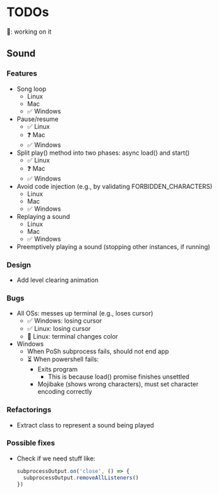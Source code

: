 # TODOs
🧐: working on it

## Sound

### Features
- Song loop
  - Linux
  - Mac
  - ✅ Windows
- Pause/resume
  - ✅ Linux
  - ❓ Mac
  - ✅ Windows
- Split play() method into two phases: async load() and start()
  - ✅ Linux
  - ❓ Mac
  - ✅ Windows
- Avoid code injection (e.g., by validating FORBIDDEN_CHARACTERS)
  - Linux
  - Mac
  - ✅ Windows
- Replaying a sound
  - Linux
  - Mac
  - ✅ Windows
- Preemptively playing a sound (stopping other instances, if running)

### Design
- Add level clearing animation

### Bugs
- All OSs: messes up terminal (e.g., loses cursor)
  - ✅ Windows: losing cursor
  - ✅ Linux: losing cursor
  - 🧐 Linux: terminal changes color
- Windows
  - When PoSh subprocess fails, should not end app
  - ⏳ When powershell fails:
    - Exits program
      - This is because load() promise finishes unsettled
    - Mojibake (shows wrong characters), must set character encoding correctly

### Refactorings
- Extract class to represent a sound being played

### Possible fixes
- Check if we need stuff like:
  ```javascript
  subprocessOutput.on('close', () => {
    subprocessOutput.removeAllListeners()
  })
  ```
